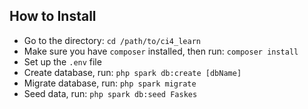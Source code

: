 ## How to Install
- Go to the directory: `cd /path/to/ci4_learn`
- Make sure you have `composer` installed, then run: `composer install`
- Set up the `.env` file
- Create database, run: `php spark db:create [dbName]`
- Migrate database, run: `php spark migrate`
- Seed data, run: `php spark db:seed Faskes`
